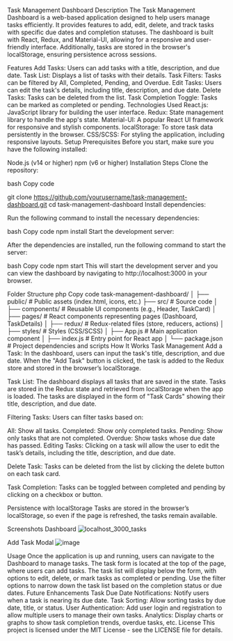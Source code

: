 Task Management Dashboard
Description
The Task Management Dashboard is a web-based application designed to help users manage tasks efficiently. It provides features to add, edit, delete, and track tasks with specific due dates and completion statuses. The dashboard is built with React, Redux, and Material-UI, allowing for a responsive and user-friendly interface. Additionally, tasks are stored in the browser's localStorage, ensuring persistence across sessions.

Features
Add Tasks: Users can add tasks with a title, description, and due date.
Task List: Displays a list of tasks with their details.
Task Filters: Tasks can be filtered by All, Completed, Pending, and Overdue.
Edit Tasks: Users can edit the task's details, including title, description, and due date.
Delete Tasks: Tasks can be deleted from the list.
Task Completion Toggle: Tasks can be marked as completed or pending.
Technologies Used
React.js: JavaScript library for building the user interface.
Redux: State management library to handle the app's state.
Material-UI: A popular React UI framework for responsive and stylish components.
localStorage: To store task data persistently in the browser.
CSS/SCSS: For styling the application, including responsive layouts.
Setup
Prerequisites
Before you start, make sure you have the following installed:

Node.js (v14 or higher)
npm (v6 or higher)
Installation Steps
Clone the repository:

bash
Copy code

git clone https://github.com/yourusername/task-management-dashboard.git
cd task-management-dashboard
Install dependencies:

Run the following command to install the necessary dependencies:

bash
Copy code
npm install
Start the development server:

After the dependencies are installed, run the following command to start the server:

bash
Copy code
npm start
This will start the development server and you can view the dashboard by navigating to http://localhost:3000 in your browser.

Folder Structure
php
Copy code
task-management-dashboard/
│
├── public/                   # Public assets (index.html, icons, etc.)
├── src/                      # Source code
│   ├── components/           # Reusable UI components (e.g., Header, TaskCard)
│   ├── pages/                # React components representing pages (Dashboard, TaskDetails)
│   ├── redux/                # Redux-related files (store, reducers, actions)
│   ├── styles/               # Styles (CSS/SCSS)
│   ├── App.js                # Main application component
│   ├── index.js              # Entry point for React app
│
└── package.json              # Project dependencies and scripts
How It Works
Task Management
Add a Task: In the dashboard, users can input the task's title, description, and due date. When the "Add Task" button is clicked, the task is added to the Redux store and stored in the browser’s localStorage.

Task List: The dashboard displays all tasks that are saved in the state. Tasks are stored in the Redux state and retrieved from localStorage when the app is loaded. The tasks are displayed in the form of "Task Cards" showing their title, description, and due date.

Filtering Tasks: Users can filter tasks based on:

All: Show all tasks.
Completed: Show only completed tasks.
Pending: Show only tasks that are not completed.
Overdue: Show tasks whose due date has passed.
Editing Tasks: Clicking on a task will allow the user to edit the task’s details, including the title, description, and due date.

Delete Task: Tasks can be deleted from the list by clicking the delete button on each task card.

Task Completion: Tasks can be toggled between completed and pending by clicking on a checkbox or button.

Persistence with localStorage
Tasks are stored in the browser’s localStorage, so even if the page is refreshed, the tasks remain available.

Screenshots
Dashboard
![localhost_3000_tasks](https://github.com/user-attachments/assets/2e583937-fb0e-4583-a66c-58a91a57058a)

Add Task Modal
![image](https://github.com/user-attachments/assets/fa1b3d82-5334-43eb-b7b5-51aa30181f39)


Usage
Once the application is up and running, users can navigate to the Dashboard to manage tasks.
The task form is located at the top of the page, where users can add tasks.
The task list will display below the form, with options to edit, delete, or mark tasks as completed or pending.
Use the filter options to narrow down the task list based on the completion status or due dates.
Future Enhancements
Task Due Date Notifications: Notify users when a task is nearing its due date.
Task Sorting: Allow sorting tasks by due date, title, or status.
User Authentication: Add user login and registration to allow multiple users to manage their own tasks.
Analytics: Display charts or graphs to show task completion trends, overdue tasks, etc.
License
This project is licensed under the MIT License - see the LICENSE file for details.
